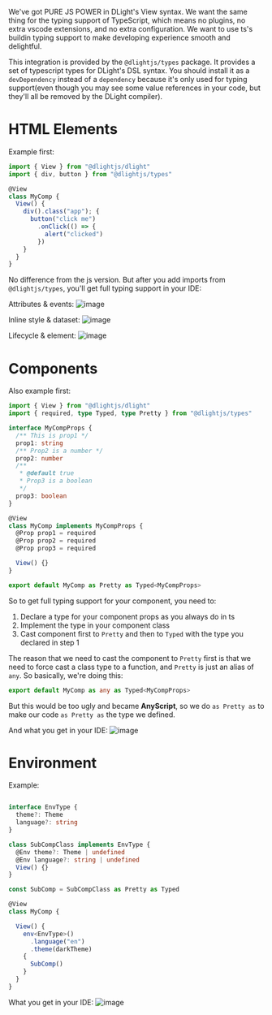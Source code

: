 We've got PURE JS POWER in DLight's View syntax. We want the same thing for the typing support of TypeScript, which means no plugins, no extra vscode extensions, and no extra configuration. We want to use ts's buildin typing support to make developing experience smooth and delightful. 

This integration is provided by the `@dlightjs/types` package. It provides a set of typescript types for DLight's DSL syntax. You should install it as a `devDependency` instead of a `dependency` because it's only used for typing support(even though you may see some value references in your code, but they'll all be removed by the DLight compiler).

# HTML Elements
Example first:
```typescript
import { View } from "@dlightjs/dlight"
import { div, button } from "@dlightjs/types"

@View
class MyComp {
  View() {
    div().class("app"); {
      button("click me")
        .onClick(() => {
          alert("clicked")
        })
    }
  }
}
```

No difference from the js version. But after you add imports from `@dlightjs/types`, you'll get full typing support in your IDE:

Attributes & events:
![image](./imgs/ts-el-attr.gif)

Inline style & dataset:
![image](./imgs/ts-el-style.gif)

Lifecycle & element:
![image](./imgs/ts-el-dlight.gif)


# Components
Also example first:

```typescript
import { View } from "@dlightjs/dlight"
import { required, type Typed, type Pretty } from "@dlightjs/types"

interface MyCompProps {
  /** This is prop1 */
  prop1: string
  /** Prop2 is a number */
  prop2: number
  /**
   * @default true
   * Prop3 is a boolean
   */
  prop3: boolean
}

@View
class MyComp implements MyCompProps {
  @Prop prop1 = required
  @Prop prop2 = required
  @Prop prop3 = required

  View() {}
}

export default MyComp as Pretty as Typed<MyCompProps>
```

So to get full typing support for your component, you need to:
1. Declare a type for your component props as you always do in ts
2. Implement the type in your component class
3. Cast component first to `Pretty` and then to `Typed` with the type you declared in step 1

The reason that we need to cast the component to `Pretty` first is that we need to force cast a class type to a function, and `Pretty` is just an alias of `any`. So basically, we're doing this:
```typescript
export default MyComp as any as Typed<MyCompProps>
```

But this would be too ugly and became **AnyScript**, so we do `as Pretty as` to make our code `as Pretty as` the type we defined.


And what you get in your IDE:
![image](./imgs/ts-comp.gif)


# Environment
Example:
```typescript

interface EnvType {
  theme?: Theme
  language?: string
}

class SubCompClass implements EnvType {
  @Env theme?: Theme | undefined
  @Env language?: string | undefined
  View() {}
}

const SubComp = SubCompClass as Pretty as Typed

@View
class MyComp {

  View() {
    env<EnvType>()
      .language("en")
      .theme(darkTheme)
    {
      SubComp()
    }
  }
}
```
What you get in your IDE:
![image](./imgs/ts-env.gif)